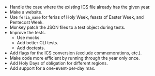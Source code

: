 * Handle the case where the existing ICS file already has the given year.
* Make a website.
* Use `feria_name` for ferias of Holy Week, feasts of Easter Week, and Pentecost Week.
* Monkey patch the JSON files to a test object during tests.
* Improve the tests.
    - Use mocks.
    - Add better CLI tests.
    - Add doctests.
* Add flags for the ICS conversion (exclude commemorations, etc.).
* Make code more efficient by running through the year only once.
* Add Holy Days of obligation for different regions.
* Add support for a one-event-per-day max.
